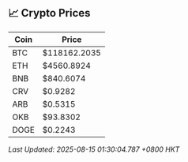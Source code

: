 ## 📈 Crypto Prices

| Coin | Price |
| ---- | ----- |
| BTC | $118162.2035 |
| ETH | $4560.8924 |
| BNB | $840.6074 |
| CRV | $0.9282 |
| ARB | $0.5315 |
| OKB | $93.8302 |
| DOGE | $0.2243 |

_Last Updated: 2025-08-15 01:30:04.787 +0800 HKT_